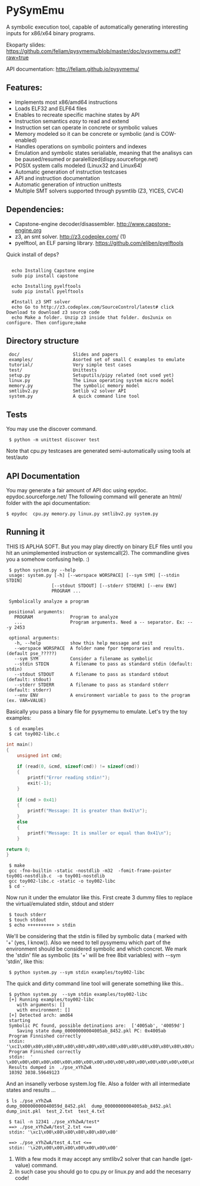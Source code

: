 PySymEmu
========

A symbolic execution tool, capable of automatically generating interesting inputs for x86/x64 binary programs.

Ekoparty slides: https://github.com/feliam/pysymemu/blob/master/doc/pysymemu.pdf?raw=true

API documentation: http://feliam.github.io/pysymemu/

Features:
---------
* Implements most x86/amd64 instructions
* Loads ELF32 and ELF64 files
* Enables to recreate specific machine states by API
* Instruction semantics *easy* to read and extend
* Instruction set can operate in concrete or symbolic values
* Memory modeled so it can be concrete or symbolic (and is COW-enabled)
* Handles operations on symbolic pointers and indexes 
* Emulation and symbolic states serialiable, meaning that the analisys can be paused/resumed or paralellized(dispy.sourceforge.net)
* POSIX system calls modeled (Linux32 and Linux64)
* Automatic generation of instruction testcases
* API and instruction documentation
* Automatic generation of intruction unittests
* Multiple SMT solvers supported through pysmtlib (Z3, YICES, CVC4)

Dependencies:
-------------
* Capstone-engine decoder/disassembler. http://www.capstone-engine.org
* z3, an smt solver. http://z3.codeplex.com/ (1)
* pyelftool, an ELF parsing library. https://github.com/eliben/pyelftools

Quick install of deps?
```
  
  echo Installing Capstone engine
  sudo pip install capstone
  
  echo Installing pyelftools
  sudo pip install pyelftools
  
  #Install z3 SMT solver 
  echo Go to http://z3.codeplex.com/SourceControl/latest# click Download to download z3 source code
  echo Make a folder. Unzip z3 inside that folder. dos2unix on configure. Then configure;make
```

Directory structure
-------------------
```
 doc/                    Slides and papers
 examples/               Asorted set of small C examples to emulate
 tutorial/               Very simple test cases
 test/                   Unittests
 setup.py                Setuputils/pipy related (not used yet)
 linux.py                The Linux operating system micro model
 memory.py               The symbolic memory model
 smtlibv2.py             Smtlib v2 solver API 
 system.py               A quick command line tool
```

Tests
-----
You may use the discover command.

``` $ python -m unittest discover test```

Note that cpu.py testcases are generated semi-automatically using tools at test/auto

API Documentation
-----------------
You may generate a fair amount of API doc using epydoc. epydoc.sourceforge.net/‎
The following command will generate an html/ folder with the api documentation:

``` $ epydoc  cpu.py memory.py linux.py smtlibv2.py system.py ```

Running it
----------
THIS IS APLHA SOFT. 
But you may play directly on binary ELF files until you hit an unimplemented instruction or systemcall(2).
The commandline gives you a somehow confusing help. :)
```
 $ python system.py --help
 usage: system.py [-h] [--worspace WORSPACE] [--sym SYM] [--stdin STDIN]
                 [--stdout STDOUT] [--stderr STDERR] [--env ENV]
                 PROGRAM ...

 Symbolically analyze a program

 positional arguments:
   PROGRAM              Program to analyze
   ...                  Program arguments. Need a -- separator. Ex: -- -y 2453
 
 optional arguments:
   -h, --help           show this help message and exit
   --worspace WORSPACE  A folder name fpor temporaries and results. (default pse_?????)
   --sym SYM            Consider a filename as symbolic
   --stdin STDIN        A filename to pass as standard stdin (default: stdin)
   --stdout STDOUT      A filename to pass as standard stdout (default: stdout)
   --stderr STDERR      A filename to pass as standard stderr (default: stderr)
   --env ENV            A environment variable to pass to the program (ex. VAR=VALUE)
```

Basically you pass a binary file for pysymemu to emulate. Let's try the toy examples:

```
 $ cd examples
 $ cat toy002-libc.c
```

```C
int main()
{
    unsigned int cmd;
    
    if (read(0, &cmd, sizeof(cmd)) != sizeof(cmd))
    {
        printf("Error reading stdin!");
        exit(-1);
    }
    
    if (cmd > 0x41)
    {
        printf("Message: It is greater than 0x41\n");
    }
    else 
    {
        printf("Message: It is smaller or equal than 0x41\n");
    }

return 0;
}
```


```
 $ make
 gcc -fno-builtin -static -nostdlib -m32  -fomit-frame-pointer  toy001-nostdlib.c  -o toy001-nostdlib
 gcc toy002-libc.c -static -o toy002-libc
 $ cd -
```

Now run it under the emulator like this. First create 3 dummy files to replace the virtual/emulated stdin, stdout and stderr

```
 $ touch stderr
 $ touch stdout
 $ echo ++++++++++ > stdin
```

We'll be considering that the stdin is filled by symbolic data ( marked with '+' (yes, I know)). Also we need to tell 
pysymemu which part of the environment should be considered symbolic and which concret. We mark the 'stdin' file as 
symbolic (its '+' will be free 8bit variables) with --sym 'stdin', like this:

``` $ python system.py --sym stdin examples/toy002-libc```

The quick and dirty command line tool will generate something like this..
```
 $ python system.py  --sym stdin examples/toy002-libc
 [+] Running examples/toy002-libc
 	with arguments: []
 	with environment: []
 [+] Detected arch: amd64
 starting
 Symbolic PC found, possible detinations are:  ['4005ab', '40059d']
 	Saving state dump_00000000004005ab_8452.pkl PC: 0x4005ab
 Program Finnished correctly
 stdin:  '\xc1\x00\x80\x80\x80\x80\x80\x80\x80\x80\x80\x80\x80\x80\x80\x80\x80\x80\x80\x80\x80\x80\x80\x80\x80\x80\x80\x80\x80\x80\x80\x80\x80\x80\x80\x80\x80\x80\x80\x80\x80\x80\x80\x80\x80\x80\x80\x80\x80\x80\n'
 Program Finnished correctly
 stdin:  ' \x00\x00\x00\x00\x00\x00\x00\x00\x00\x00\x00\x00\x00\x00\x00\x00\x00\x00\x00\x00\x00\x00\x00\x00\x00\x00\x00\x00\x00\x00\x00\x00\x00\x00\x00\x00\x00\x00\x00\x00\x00\x00\x00\x00\x00\x00\x00\x00\x00\n'
 Results dumped in  ./pse_xYhZwA
 10392 3038.59649123
```

And an insanelly verbose system.log file.
Also a folder with all intermediate states and results ...

```
$ ls ./pse_xYhZwA
dump_000000000040059d_8452.pkl  dump_00000000004005ab_8452.pkl  dump_init.pkl  test_2.txt  test_4.txt
```

```
 $ tail -n 12341 ./pse_xYhZwA/test*
 ==> ./pse_xYhZwA/test_2.txt <==
 stdin: '\xc1\x00\x80\x80\x80\x80\x80\x80'
 
 ==> ./pse_xYhZwA/test_4.txt <==
 stdin: '\x20\x00\x00\x00\x00\x00\x00\x00'
```

1. With a few mods it may accept any smtlibv2 solver that can handle (get-value) command.
2. In such case you should go to cpu.py or linux.py and add the necesarry code!
